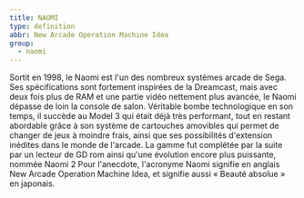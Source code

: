 ```yaml
---
title: NAOMI
type: definition
abbr: New Arcade Operation Machine Idea
group:
  - naomi
---
```

Sortit en 1998, le Naomi est l'un des nombreux systèmes arcade de Sega. Ses spécifications sont fortement inspirées de la Dreamcast, mais avec deux fois plus de RAM et une partie vidéo nettement plus avancée, le Naomi dépasse de loin la console de salon. Véritable bombe technologique en son temps, il succède au Model 3 qui était déjà très performant, tout en restant abordable grâce à son système de cartouches amovibles qui permet de changer de jeux à moindre frais, ainsi que ses possibilités d'extension inédites dans le monde de l'arcade. La gamme fut complétée par la suite par un lecteur de GD rom ainsi qu'une évolution encore plus puissante, nommée Naomi 2
Pour l'anecdote, l'acronyme Naomi signifie en anglais New Arcade Operation Machine Idea, et signifie aussi « Beauté absolue » en japonais.
